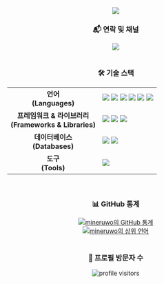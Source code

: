 <div align="center">
  <a href="https://github.com/mineruwo">
    <img src="https://capsule-render.vercel.app/api?type=waving&color=auto&height=300&section=header&text=제 프로필에 온걸 환영합니다.&fontSize=90" />
  </a>
</div>

<div align="center">
  <h3>📬 연락 및 채널</h3>
  <a href="mailto:mineruwo@gmail.com"><img src="https://img.shields.io/badge/Gmail-EA4335?style=for-the-badge&logo=Gmail&logoColor=white"/></a>
</div>

<br>

<div align="center">
  <h3>🛠️ 기술 스택</h3>
  <table style="border: none;">
    <tr style="border: none;">
      <td align="center" style="border: none;"><strong>언어<br>(Languages)</strong></td>
      <td style="border: none;">
        <img src="https://img.shields.io/badge/c-%2300599C.svg?style=for-the-badge&logo=c&logoColor=white"/>
        <img src="https://img.shields.io/badge/c++-%2300599C.svg?style=for-the-badge&logo=c%2B%2B&logoColor=white"/>
        <img src="https://img.shields.io/badge/c%23-%23239120.svg?style=for-the-badge&logo=c-sharp&logoColor=white"/>
        <img src="https://img.shields.io/badge/java-%23ED8B00.svg?style=for-the-badge&logo=openjdk&logoColor=white"/>
        <img src="https://img.shields.io/badge/javascript-%23323330.svg?style=for-the-badge&logo=javascript&logoColor=%23F7DF1E"/>
        <img src="https://img.shields.io/badge/html5-%23E34F26.svg?style=for-the-badge&logo=html5&logoColor=white"/>
      </td>
    </tr>
    <tr style="border: none;">
      <td align="center" style="border: none;"><strong>프레임워크 & 라이브러리<br>(Frameworks & Libraries)</strong></td>
      <td style="border: none;">
        <img src="https://img.shields.io/badge/react-%2320232a.svg?style=for-the-badge&logo=react&logoColor=%2361DAFB"/>
        <img src="https://img.shields.io/badge/flutter-%2302569B.svg?style=for-the-badge&logo=flutter&logoColor=white"/>
        <img src="https://img.shields.io/badge/unity-%23000000.svg?style=for-the-badge&logo=unity&logoColor=white"/>
      </td>
    </tr>
    <tr style="border: none;">
      <td align="center" style="border: none;"><strong>데이터베이스<br>(Databases)</strong></td>
      <td style="border: none;">
        <img src="https://img.shields.io/badge/mysql-%2300f.svg?style=for-the-badge&logo=mysql&logoColor=white"/>
        <img src="https://img.shields.io/badge/postgresql-%23316192.svg?style=for-the-badge&logo=postgresql&logoColor=white"/>
      </td>
    </tr>
    <tr style="border: none;">
      <td align="center" style="border: none;"><strong>도구<br>(Tools)</strong></td>
      <td style="border: none;">
        <img src="https://img.shields.io/badge/git-%23F05033.svg?style=for-the-badge&logo=git&logoColor=white"/>
      </td>
    </tr>
  </table>
</div>

<br>

<div align="center">
  <h3>📊 GitHub 통계</h3>
  <a href="https://github.com/mineruwo">
    <img src="https://github-readme-stats.vercel.app/api?username=mineruwo&show_icons=true&theme=tokyonight" alt="mineruwo의 GitHub 통계" />
  </a>
  <br>
  <a href="https://github.com/mineruwo">
    <img src="https://github-readme-stats.vercel.app/api/top-langs/?username=mineruwo&layout=compact&theme=tokyonight" alt="mineruwo의 상위 언어" />
  </a>
</div>

<br>

<div align="center">
  <h3>👀 프로필 방문자 수</h3>
  <img src="https://komarev.com/ghpvc/?username=mineruwo&label=방문자&color=brightgreen&style=flat-square" alt="profile visitors" />
</div>
